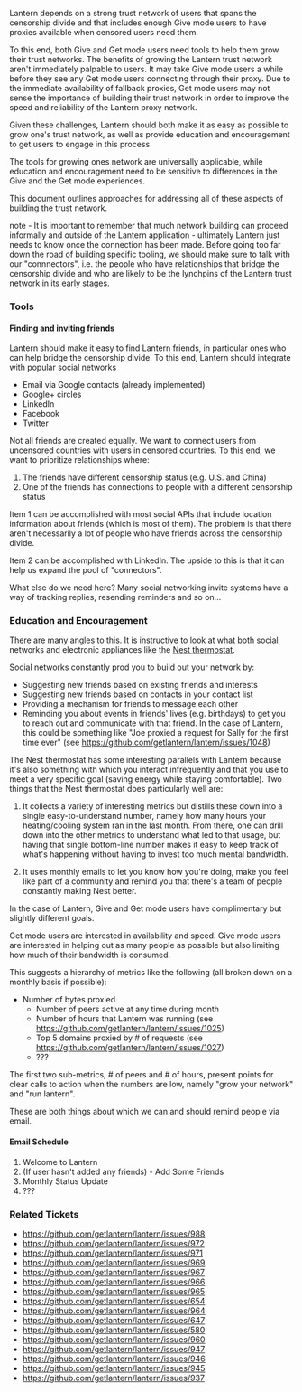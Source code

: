 Lantern depends on a strong trust network of users that spans the censorship divide and that includes enough Give mode users to have proxies available when censored users need them.

To this end, both Give and Get mode users need tools to help them grow their trust networks.  The benefits of growing the Lantern trust network aren't immediately palpable to users.  It may take Give mode users a while before they see any Get mode users connecting through their proxy. Due to the immediate availability of fallback proxies, Get mode users may not sense the importance of building their trust network in order to improve the speed and reliability of the Lantern proxy network.

Given these challenges, Lantern should both make it as easy as possible to grow one's trust network, as well as provide education and encouragement to get users to engage in this process.

The tools for growing ones network are universally applicable, while education and encouragement need to be sensitive to differences in the Give and the Get mode experiences.

This document outlines approaches for addressing all of these aspects of building the trust network.

note - It is important to remember that much network building can proceed informally and outside of the Lantern application - ultimately Lantern just needs to know once the connection has been made.  Before going too far down the road of building specific tooling, we should make sure to talk with our "connnectors", i.e. the people who have relationships that bridge the censorship divide and who are likely to be the lynchpins of the Lantern trust network in its early stages.

### Tools

#### Finding and inviting friends

Lantern should make it easy to find Lantern friends, in particular ones who can help bridge the censorship divide.  To this end, Lantern should integrate with popular social networks

 * Email via Google contacts (already implemented)
 * Google+ circles
 * LinkedIn
 * Facebook
 * Twitter

Not all friends are created equally.  We want to connect users from uncensored countries with users in censored countries.  To this end, we want to prioritize relationships where:

 1. The friends have different censorship status (e.g. U.S. and China)
 2. One of the friends has connections to people with a different censorship status

Item 1 can be accomplished with most social APIs that include location information about friends (which is most of them).  The problem is that there aren't necessarily a lot of people who have friends across the censorship divide.

Item 2 can be accomplished with LinkedIn.  The upside to this is that it can help us expand the pool of "connectors".

What else do we need here?  Many social networking invite systems have a way of tracking replies, resending reminders and so on...

### Education and Encouragement

There are many angles to this.  It is instructive to look at what both social networks and electronic appliances like the [Nest thermostat](http://nest.com/).

Social networks constantly prod you to build out your network by:

 * Suggesting new friends based on existing friends and interests
 * Suggesting new friends based on contacts in your contact list
 * Providing a mechanism for friends to message each other
 * Reminding you about events in friends' lives (e.g. birthdays) to get you to reach out and communicate with that friend.  In the case of Lantern, this could be something like "Joe proxied a request for Sally for the first time ever" (see https://github.com/getlantern/lantern/issues/1048)

The Nest thermostat has some interesting parallels with Lantern because it's also something with which you interact infrequently and that you use to meet a very specific goal (saving energy while staying comfortable).  Two things that the Nest thermostat does particularly well are:

 1. It collects a variety of interesting metrics but distills these down into a single easy-to-understand number, namely how many hours your heating/cooling system ran in the last month.  From there, one can drill down into the other metrics to understand what led to that usage, but having that single bottom-line number makes it easy to keep track of what's happening without having to invest too much mental bandwidth.

 2. It uses monthly emails to let you know how you're doing, make you feel like part of a community and remind you that there's a team of people constantly making Nest better.

In the case of Lantern, Give and Get mode users have complimentary but slightly different goals.

Get mode users are interested in availability and speed.  Give mode users are interested in helping out as many people as possible but also limiting how much of their bandwidth is consumed.

This suggests a hierarchy of metrics like the following (all broken down on a monthly basis if possible):

 * Number of bytes proxied
   * Number of peers active at any time during month
   * Number of hours that Lantern was running (see https://github.com/getlantern/lantern/issues/1025)
   * Top 5 domains proxied by # of requests (see https://github.com/getlantern/lantern/issues/1027)
   * ???

The first two sub-metrics, # of peers and # of hours, present points for clear calls to action when the numbers are low, namely "grow your network" and "run lantern".

These are both things about which we can and should remind people via email.

#### Email Schedule

 1. Welcome to Lantern
 2. (If user hasn't added any friends) - Add Some Friends
 3. Monthly Status Update
 4. ???


### Related Tickets

 * https://github.com/getlantern/lantern/issues/988
 * https://github.com/getlantern/lantern/issues/972
 * https://github.com/getlantern/lantern/issues/971
 * https://github.com/getlantern/lantern/issues/969
 * https://github.com/getlantern/lantern/issues/967
 * https://github.com/getlantern/lantern/issues/966
 * https://github.com/getlantern/lantern/issues/965
 * https://github.com/getlantern/lantern/issues/654
 * https://github.com/getlantern/lantern/issues/964
 * https://github.com/getlantern/lantern/issues/647
 * https://github.com/getlantern/lantern/issues/580
 * https://github.com/getlantern/lantern/issues/960
 * https://github.com/getlantern/lantern/issues/947
 * https://github.com/getlantern/lantern/issues/946
 * https://github.com/getlantern/lantern/issues/945
 * https://github.com/getlantern/lantern/issues/937